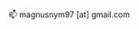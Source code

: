 📫 magnusnym97 [at] gmail.com

<!---
magnunm/magnunm is a ✨ special ✨ repository because its `README.md` (this file) appears on your GitHub profile.
You can click the Preview link to take a look at your changes.
--->
